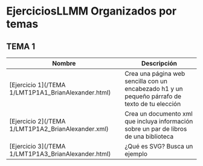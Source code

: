 # EjerciciosLLMM Organizados por temas
## TEMA 1
Nombre | Descripción
-------|------------
[Ejercicio 1](/TEMA 1/LMT1P1A1_BrianAlexander.html) | Crea una página web sencilla con un encabezado h1 y un pequeño párrafo de texto de tu elección
[Ejercicio 2](/TEMA 1/LMT1P1A2_BrianAlexander.xml) | Crea un documento xml que incluya información sobre un par de libros de una biblioteca
[Ejercicio 3](/TEMA 1/LMT1P1A3_BrianAlexander.html) | ¿Qué es SVG? Busca un ejemplo
